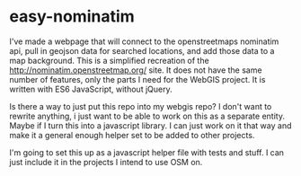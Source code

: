# easy-nominatim
I've made a webpage that will connect to the openstreetmaps nominatim api, pull in geojson data for searched locations, and add those data to a map background. This is a simplified recreation of the http://nominatim.openstreetmap.org/ site. It does not have the same number of features, only the parts I need for the WebGIS project. It is written with ES6 JavaScript, without jQuery.

Is there a way to just put this repo into my webgis repo? I don't want to rewrite anything, i just want to be able to work on this as a separate entity. Maybe if I turn this into a javascript library. I can just work on it that way and make it a general enough helper set to be added to other projects.

I'm going to set this up as a javascript helper file with tests and stuff. I can just include it in the projects I intend to use OSM on.
